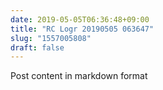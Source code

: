 ```yaml
---
date: 2019-05-05T06:36:48+09:00
title: "RC Logr 20190505 063647"
slug: "1557005808"
draft: false
---
```


Post content in markdown format

